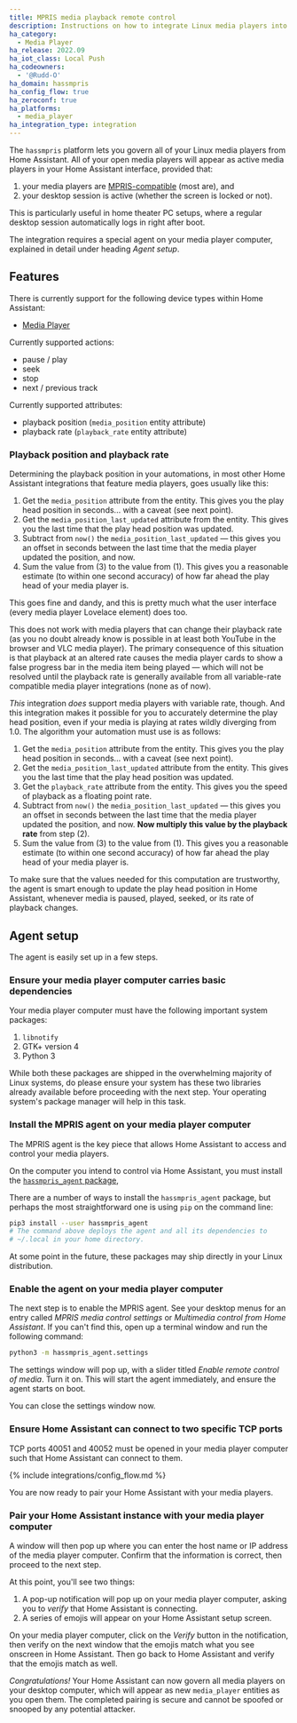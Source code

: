 ```yaml
---
title: MPRIS media playback remote control
description: Instructions on how to integrate Linux media players into Home Assistant
ha_category:
  - Media Player
ha_release: 2022.09
ha_iot_class: Local Push
ha_codeowners:
  - '@Rudd-O'
ha_domain: hassmpris
ha_config_flow: true
ha_zeroconf: true
ha_platforms:
  - media_player
ha_integration_type: integration
---
```


The `hassmpris` platform lets you govern all of your Linux media players from Home Assistant.  All of your open media players will appear as active media players in your Home Assistant interface, provided that:

1. your media players are [MPRIS-compatible](https://specifications.freedesktop.org/mpris-spec/) (most are), and
2. your desktop session is active (whether the screen is locked or not).

This is particularly useful in home theater PC setups, where a regular desktop session automatically logs in right after boot.

The integration requires a special agent on your media player computer, explained in detail under heading *Agent setup*.

## Features

There is currently support for the following device types within Home Assistant:

- [Media Player](#configuration)

Currently supported actions:

* pause / play
* seek
* stop
* next / previous track

Currently supported attributes:

* playback position (`media_position` entity attribute)
* playback rate (`playback_rate` entity attribute)

### Playback position and playback rate

Determining the playback position in your automations, in most other Home Assistant integrations that feature media players, goes usually like this:

1. Get the `media_position` attribute from the entity.  This gives you the play head position in seconds... with a caveat (see next point).
2. Get the `media_position_last_updated` attribute from the entity.  This gives you the last time that the play head position was updated.
3. Subtract from `now()` the `media_position_last_updated` — this gives you an offset in seconds between the last time that the media player updated the position, and now.
4. Sum the value from (3) to the value from (1).  This gives you a reasonable estimate (to within one second accuracy) of how far ahead the play head of your media player is.

This goes fine and dandy, and this is pretty much what the user interface (every media player Lovelace element) does too.

This does not work with media players that can change their playback rate (as you no doubt already know is possible in at least both YouTube in the browser and VLC media player).  The primary consequence of this situation is that playback at an altered rate causes the media player cards to show a false progress bar in the media item being played — which will not be resolved until the playback rate is generally available from all variable-rate compatible media player integrations (none as of now).

*This* integration *does* support media players with variable rate, though.  And this integration makes it possible for you to accurately determine the play head position, even if your media is playing at rates wildly diverging from 1.0.  The algorithm your automation must use is as follows:

1. Get the `media_position` attribute from the entity.  This gives you the play head position in seconds... with a caveat (see next point).
2. Get the `media_position_last_updated` attribute from the entity.  This gives you the last time that the play head position was updated.
1. Get the `playback_rate` attribute from the entity.  This gives you the speed of playback as a floating point rate.
3. Subtract from `now()` the `media_position_last_updated` — this gives you an offset in seconds between the last time that the media player updated the position, and now.  **Now multiply this value by the playback rate** from step (2).
4. Sum the value from (3) to the value from (1).  This gives you a reasonable estimate (to within one second accuracy) of how far ahead the play head of your media player is.

To make sure that the values needed for this computation are trustworthy, the agent is smart enough to update the play head position in Home Assistant, whenever media is paused, played, seeked, or its rate of playback changes.

## Agent setup

The agent is easily set up in a few steps.

### Ensure your media player computer carries basic dependencies

Your media player computer must have the following important system packages:

1. `libnotify`
2. GTK+ version 4
3. Python 3

While both these packages are shipped in the overwhelming majority of Linux systems, do please ensure your system has these two libraries already available before proceeding with the next step. Your operating system's package manager will help in this task.

### Install the MPRIS agent on your media player computer

The MPRIS agent is the key piece that allows Home Assistant to access and control your media players.

On the computer you intend to control via Home Assistant, you must install the [`hassmpris_agent` package](https://pypi.org/project/hassmpris-agent/),

There are a number of ways to install the `hassmpris_agent` package, but perhaps the most straightforward one is using `pip` on the command line:

```bash
pip3 install --user hassmpris_agent
# The command above deploys the agent and all its dependencies to
# ~/.local in your home directory.
```

At some point in the future, these packages may ship directly in your Linux distribution.

### Enable the agent on your media player computer

The next step is to enable the MPRIS agent. See your desktop menus for an entry called *MPRIS media control settings* or *Multimedia control from Home Assistant*. If you can't find this, open up a terminal window and run the following command:

```bash
python3 -m hassmpris_agent.settings
```

The settings window will pop up, with a slider titled *Enable remote control of media*. Turn it on. This will start the agent immediately, and ensure the agent starts on boot.

You can close the settings window now.

### Ensure Home Assistant can connect to two specific TCP ports

TCP ports 40051 and 40052 must be opened in your media player computer such that Home Assistant can connect to them.

{% include integrations/config_flow.md %}

You are now ready to pair your Home Assistant with your media players.

### Pair your Home Assistant instance with your media player computer

A window will then pop up where you can enter the host name or IP address of the media player computer. Confirm that the information is correct, then proceed to the next step.

At this point, you'll see two things:

1. A pop-up notification will pop up on your media player computer, asking you to *verify* that Home Assistant is connecting.
2. A series of emojis will appear on your Home Assistant setup screen.

On your media player computer, click on the *Verify* button in the notification, then verify on the next window that the emojis match what you see onscreen in Home Assistant. Then go back to Home Assistant and verify that the emojis match as well.

*Congratulations!*  Your Home Assistant can now govern all media players on your desktop computer, which will appear as new `media_player` entities as you open them. The completed pairing is secure and cannot be spoofed or snooped by any potential attacker.
